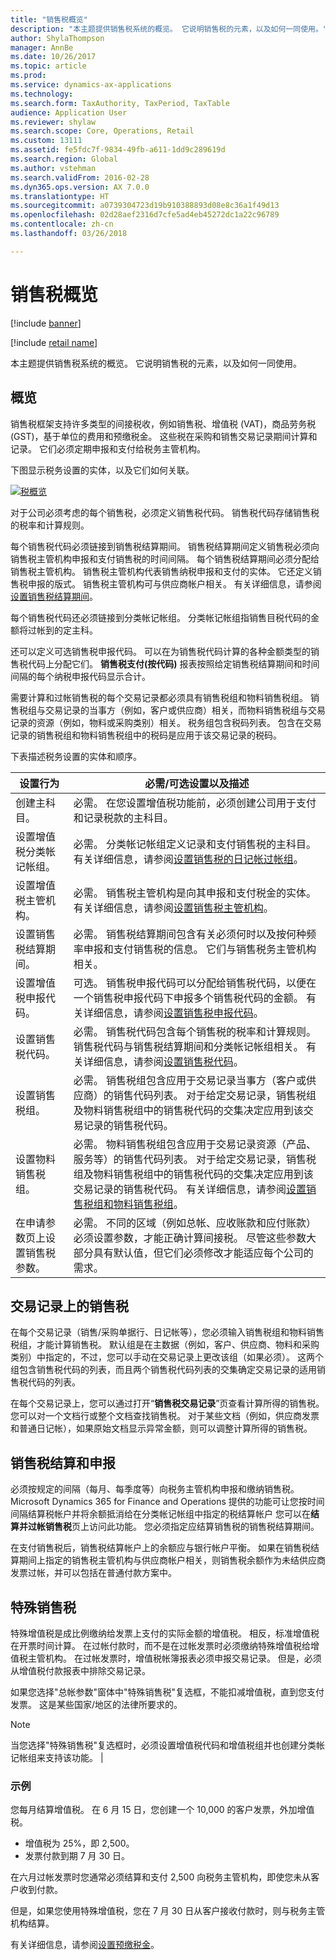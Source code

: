 ```yaml
---
title: "销售税概览"
description: "本主题提供销售税系统的概览。 它说明销售税的元素，以及如何一同使用。"
author: ShylaThompson
manager: AnnBe
ms.date: 10/26/2017
ms.topic: article
ms.prod: 
ms.service: dynamics-ax-applications
ms.technology: 
ms.search.form: TaxAuthority, TaxPeriod, TaxTable
audience: Application User
ms.reviewer: shylaw
ms.search.scope: Core, Operations, Retail
ms.custom: 13111
ms.assetid: fe5fdc7f-9834-49fb-a611-1dd9c289619d
ms.search.region: Global
ms.author: vstehman
ms.search.validFrom: 2016-02-28
ms.dyn365.ops.version: AX 7.0.0
ms.translationtype: HT
ms.sourcegitcommit: a0739304723d19b910388893d08e8c36a1f49d13
ms.openlocfilehash: 02d28aef2316d7cfe5ad4eb45272dc1a22c96789
ms.contentlocale: zh-cn
ms.lasthandoff: 03/26/2018

---
```


# <a name="sales-tax-overview"></a>销售税概览

[!include [banner](../includes/banner.md)]

[!include [retail name](../includes/retail-name.md)]

本主题提供销售税系统的概览。 它说明销售税的元素，以及如何一同使用。

<a name="overview"></a>概览
--------

销售税框架支持许多类型的间接税收，例如销售税、增值税 (VAT)，商品劳务税 (GST)，基于单位的费用和预缴税金。 这些税在采购和销售交易记录期间计算和记录。 它们必须定期申报和支付给税务主管机构。 

下图显示税务设置的实体，以及它们如何关联。

[![税概览](./media/taxoverview1-300x209.jpg)](./media/taxoverview1.jpg) 

对于公司必须考虑的每个销售税，必须定义销售税代码。 销售税代码存储销售税的税率和计算规则。 

每个销售税代码必须链接到销售税结算期间。 销售税结算期间定义销售税必须向销售税主管机构申报和支付销售税的时间间隔。 每个销售税结算期间必须分配给销售税主管机构。 销售税主管机构代表销售纳税申报和支付的实体。 它还定义销售税申报的版式。 销售税主管机构可与供应商帐户相关。 有关详细信息，请参阅[设置销售税结算期间](tasks/set-up-sales-tax-settlement-periods.md)。

每个销售税代码还必须链接到分类帐记帐组。 分类帐记帐组指销售目税代码的金额将过帐到的定主科。 

还可以定义可选销售税申报代码。 可以在为销售税代码计算的各种金额类型的销售税代码上分配它们。 **销售税支付(按代码)** 报表按照给定销售税结算期间和时间间隔的每个纳税申报代码显示合计。 

需要计算和过帐销售税的每个交易记录都必须具有销售税组和物料销售税组。 销售税组与交易记录的当事方（例如，客户或供应商）相关，而物料销售税组与交易记录的资源（例如，物料或采购类别）相关。 税务组包含税码列表。 包含在交易记录的销售税组和物料销售税组中的税码是应用于该交易记录的税码。 

下表描述税务设置的实体和顺序。

| 设置行为                                                  | 必需/可选设置以及描述                                                                                                                                                                                                                                                                                         |
|-----------------------------------------------------------------|---------------------------------------------------------------------------------------------------------------------------------------------------------------------------------------------------------------------------------------------------------------------------------------------------------------------------|
| 创建主科目。                                           | 必需。 在您设置增值税功能前，必须创建公司用于支付和记录税款的主科目。                                                                                                                                                                             |
| 设置增值税分类帐记帐组。                     | 必需。 分类帐记帐组定义记录和支付销售税的主科目。   有关详细信息，请参阅[设置销售税的日记帐过帐组](tasks/set-up-ledger-posting-groups-sales-tax.md)。                                                                                 |
| 设置增值税主管机构。                                   | 必需。 销售税主管机构是向其申报和支付税金的实体。    有关详细信息，请参阅[设置销售税主管机构](tasks/set-up-sales-tax-authorities.md)。                                                                                                                                          |
| 设置销售税结算期间。                            | 必需。 销售税结算期间包含有关必须何时以及按何种频率申报和支付销售税的信息。 它们与销售税务主管机构相关。                                                                                                                                                       |
| 设置增值税申报代码。                               | 可选。 销售税申报代码可以分配给销售税代码，以便在一个销售税申报代码下申报多个销售税代码的金额。 有关详细信息，请参阅[设置销售税申报代码](tasks/set-up-sales-tax-reporting-codes.md)。                                         |
| 设置销售税代码。                                         | 必需。 销售税代码包含每个销售税的税率和计算规则。 销售税代码与销售税结算期间和分类帐记帐组相关。 有关详细信息，请参阅[设置销售税代码](tasks/set-up-sales-tax-codes.md)。                                |
| 设置销售税组。                                        | 必需。 销售税组包含应用于交易记录当事方（客户或供应商）的销售代码列表。 对于给定交易记录，销售税组及物料销售税组中的销售税代码的交集决定应用到该交易记录的销售税代码。                  |
| 设置物料销售税组。                                   | 必需。 物料销售税组包含应用于交易记录资源（产品、服务等）的销售代码列表。 对于给定交易记录，销售税组及物料销售税组中的销售税代码的交集决定应用到该交易记录的销售税代码。 有关详细信息，请参阅[设置销售税组和物料销售税组](tasks/set-up-sales-tax-groups-item-sales-tax-groups.md)。 |
| 在申请参数页上设置销售税参数。 | 必需。 不同的区域（例如总帐、应收账款和应付账款）必须设置参数，才能正确计算间接税。 尽管这些参数大部分具有默认值，但它们必须修改才能适应每个公司的需求。                                          |

## <a name="sales-tax-on-transactions"></a>交易记录上的销售税
在每个交易记录（销售/采购单据行、日记帐等），您必须输入销售税组和物料销售税组，才能计算销售税。 默认组是在主数据（例如，客户、供应商、物料和采购类别）中指定的，不过，您可以手动在交易记录上更改该组（如果必须）。 这两个组包含销售税代码的列表，而且两个销售税代码列表的交集确定交易记录的适用销售税代码的列表。 

在每个交易记录上，您可以通过打开“**销售税交易记录**”页查看计算所得的销售税。 您可以对一个文档行或整个文档查找销售税。 对于某些文档（例如，供应商发票和普通日记帐），如果原始文档显示异常金额，则可以调整计算所得的销售税。

## <a name="sales-tax-settlement-and-reporting"></a>销售税结算和申报
必须按规定的间隔（每月、每季度等）向税务主管机构申报和缴纳销售税。 Microsoft Dynamics 365 for Finance and Operations 提供的功能可让您按时间间隔结算税帐户并将余额抵消给在分类帐记帐组中指定的税结算帐户 您可以在**结算并过帐销售税**页上访问此功能。 您必须指定应结算销售税的销售税结算期间。 

在支付销售税后，销售税结算帐户上的余额应与银行帐户平衡。 如果在销售税结算期间上指定的销售税主管机构与供应商帐户相关，则销售税余额作为未结供应商发票过帐，并可以包括在普通付款方案中。

## <a name="conditional-sales-tax"></a>特殊销售税
特殊增值税是成比例缴纳给发票上支付的实际金额的增值税。 相反，标准增值税在开票时间计算。 在过帐付款时，而不是在过帐发票时必须缴纳特殊增值税给增值税主管机构。 在过帐发票时，增值税帐簿报表必须申报交易记录。 但是，必须从增值税付款报表中排除交易记录。 

如果您选择"总帐参数"窗体中"特殊销售税"复选框，不能扣减增值税，直到您支付发票。 这是某些国家/地区的法律所要求的。

> [!NOTE]
> 当您选择"特殊销售税"复选框时，必须设置增值税代码和增值税组并也创建分类帐记帐组来支持该功能。 |

###  <a name="example"></a>示例

您每月结算增值税。 在 6 月 15 日，您创建一个 10,000 的客户发票，外加增值税。
-   增值税为 25%，即 2,500。
-   发票付款到期 7 月 30 日。

在六月过帐发票时您通常必须结算和支付 2,500 向税务主管机构，即使您未从客户收到付款。 

但是，如果您使用特殊增值税，您在 7 月 30 日从客户接收付款时，则与税务主管机构结算。


有关详细信息，请参阅[设置预缴税金](tasks/set-up-withholding-tax.md)。

